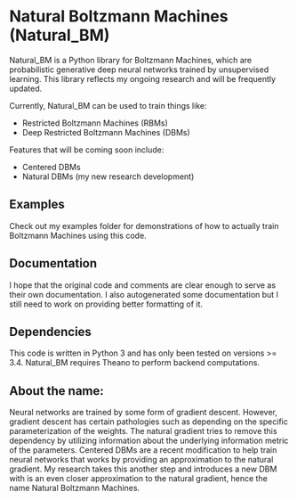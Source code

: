 # Natural Boltzmann Machines (Natural_BM)

Natural_BM is a Python library for Boltzmann Machines, which are probabilistic generative deep neural networks trained by unsupervised learning. This library reflects my ongoing research and will be frequently updated.

Currently, Natural_BM can be used to train things like:
* Restricted Boltzmann Machines (RBMs)
* Deep Restricted Boltzmann Machines (DBMs)

Features that will be coming soon include:
* Centered DBMs
* Natural DBMs (my new research development)

## Examples
Check out my examples folder for demonstrations of how to actually train Boltzmann Machines using this code.

## Documentation
I hope that the original code and comments are clear enough to serve as their own documentation. I also autogenerated some documentation but I still need to work on providing better formatting of it.

## Dependencies
This code is written in Python 3 and has only been tested on versions >= 3.4. Natural_BM requires Theano to perform backend computations.

## About the name:
Neural networks are trained by some form of gradient descent. However, gradient descent has certain pathologies such as depending on the specific parameterization of the weights. The natural gradient tries to remove this dependency by utilizing information about the underlying information metric of the parameters. Centered DBMs are a recent modification to help train neural networks that works by providing an approximation to the natural gradient. My research takes this another step and introduces a new DBM with is an even closer approximation to the natural gradient, hence the name Natural Boltzmann Machines.
